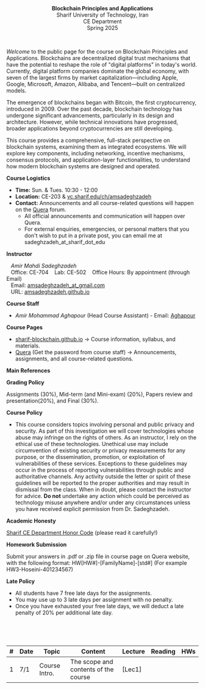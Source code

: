 <center><b>Blockchain Principles and Applications</b></center>
<center>Sharif University of Technology, Iran</center>
<center>CE Department</center>
<center>Spring 2025</center>


&nbsp;&nbsp;&nbsp;


_Welcome_ to the public page for the course on Blockchain Principles and Applications. Blockchains are decentralized digital trust mechanisms that have the potential to reshape the role of "digital platforms" in today's world. Currently, digital platform companies dominate the global economy, with seven of the largest firms by market capitalization—including Apple, Google, Microsoft, Amazon, Alibaba, and Tencent—built on centralized models.

The emergence of blockchains began with Bitcoin, the first cryptocurrency, introduced in 2009. Over the past decade, blockchain technology has undergone significant advancements, particularly in its design and architecture. However, while technical innovations have progressed, broader applications beyond cryptocurrencies are still developing.

This course provides a comprehensive, full-stack perspective on blockchain systems, examining them as integrated ecosystems. We will explore key components, including networking, incentive mechanisms, consensus protocols, and application-layer functionalities, to understand how modern blockchain systems are designed and operated.


**Course Logistics**

   * **Time:** Sun. & Tues. 10:30 - 12:00
   * **Location:** CE-203 & [vc.sharif.edu/ch/amsadeghzadeh](https://vc.sharif.edu/ch/amsadeghzadeh)
   * **Contact:** Announcements and all course-related questions will happen on the [Quera](https://quera.org/course/add_to_course/course/20720/) forum. 
     * All official announcements and communication will happen over Quera.
     * For external enquiries, emergencies, or personal matters that you don't wish to put in a private post, you can email me at sadeghzadeh_at_sharif_dot_edu



**Instructor**

&nbsp;&nbsp;&nbsp;_Amir Mahdi Sadeghzadeh_  
&nbsp;&nbsp;&nbsp;Office: CE-704
&nbsp;&nbsp;&nbsp;Lab: CE-502
&nbsp;&nbsp;&nbsp;Office Hours: By appointment (through Email)  
&nbsp;&nbsp;&nbsp;Email: [amsadeghzadeh_at_gmail.com](mailto:amsadeghzadeh@gmail.com)  
&nbsp;&nbsp;&nbsp;URL: [amsadeghzadeh.github.io](https://amsadeghzadeh.github.io)  



**Course Staff**

* _Amir Mohammad Aghapour_ (Head Course Assistant) - Email: [Aghapour](mailto:amir.aghapour@sharif.edu)






**Course Pages** 

* [sharif-blockchain.github.io](sharif-blockchain.github.io) -> Course information, syllabus, and materials.
* [Quera](https://quera.org/course/add_to_course/course/20720/) (Get the password from course staff) -> Announcements, assignments, and all course-related questions.



**Main References** 





**Grading Policy**

Assignments (30%), Mid-term (and Mini-exam) (20%), Papers review and presentation(20%), and Final (30%).



**Course Policy**

-   This course considers topics involving personal and public privacy
    and security. As part of this investigation we will cover
    technologies whose abuse may infringe on the rights of others. As an
    instructor, I rely on the ethical use of these technologies.
    Unethical use may include circumvention of existing security or
    privacy measurements for any purpose, or the dissemination,
    promotion, or exploitation of vulnerabilities of these services.
    Exceptions to these guidelines may occur in the process of reporting
    vulnerabilities through public and authoritative channels. Any
    activity outside the letter or spirit of these guidelines will be
    reported to the proper authorities and may result in dismissal from
    the class. When in doubt, please contact the instructor for advice. **Do not**
    undertake any action which could be perceived as technology misuse
    anywhere and/or under any circumstances unless you have received
    explicit permission from Dr. Sadeghzadeh.



**Academic Honesty** 

[Sharif CE Department Honor Code](https://wiki.ce.sharif.edu/%D8%A2%DB%8C%DB%8C%D9%86_%D9%86%D8%A7%D9%85%D9%87/%D8%A2%D8%AF%D8%A7%D8%A8_%D9%86%D8%A7%D9%85%D9%87_%D8%A7%D9%86%D8%AC%D8%A7%D9%85_%D8%AA%D9%85%D8%B1%DB%8C%D9%86_%D9%87%D8%A7%DB%8C_%D8%AF%D8%B1%D8%B3%DB%8C) (please read it carefully!)



**Homework Submission**

Submit your answers in .pdf or .zip file in course page on Quera website, with the following format:
HW[HW#]-[FamilyName]-[std#] (For example HW3-Hoseini-401234567)



**Late Policy**

* All students have 7 free late days for the assignments.
* You may use up to 3 late days per assignment with no penalty.
* Once you have exhausted your free late days, we will deduct a late penalty of 20% per additional late day.


&nbsp;&nbsp;&nbsp;

&nbsp;&nbsp;&nbsp;


| # | Date  | Topic             | Content                                    | Lecture | Reading                                                                                                                                                                                                                                                                               | HWs |
|---|-------|-------------------|--------------------------------------------|---------|---------------------------------------------------------------------------------------------------------------------------------------------------------------------------------------------------------------------------------------------------------------------------------------|-----|
| 1 | 7/1 | Course Intro.     | The scope and contents of the course       | [Lec1]   |                                                                                                                                                                      |     |
